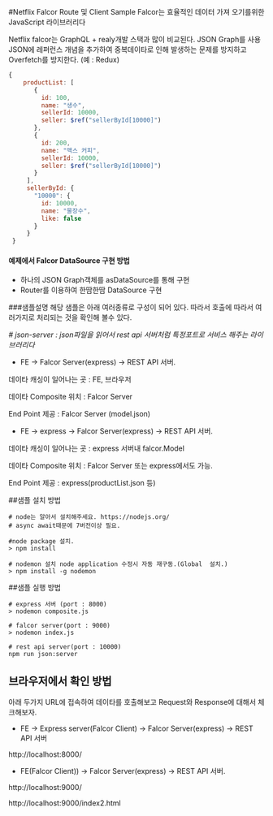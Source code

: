 #Netflix Falcor Route 및 Client Sample
Falcor는 효율적인 데이터 가져 오기를위한 JavaScript 라이브러리다

Netflix falcor는 GraphQL + realy개발 스택과 많이 비교된다.
JSON Graph를 사용 JSON에 레퍼런스 개념을 추가하여 중복데이타로 인해 발생하는 문제를 방지하고
Overfetch를 방지한다.
(예 : Redux)
```javascript
{
    productList: [
       {
         id: 100,
         name: "생수",
         sellerId: 10000,
         seller: $ref("sellerById[10000]")
       },
       {
         id: 200,
         name: "맥스 커피",
         sellerId: 10000,
         seller: $ref("sellerById[10000]")
       }
     ],
     sellerById: {
       "10000": {
         id: 10000,
         name: "물장수",
         like: false
       }
     }
 }
```


#### 예제에서 Falcor DataSource 구현 방법
- 하나의 JSON Graph객체를 asDataSource를 통해 구현
- Router를 이용하여 한땀한땀 DataSource 구현


###샘플설명
해당 샘플은 아래 여러종류로 구성이 되어 있다.
따라서 호출에 따라서 여러가지로 처리되는 것을 확인해 볼수 있다.


*# json-server : json파일을 읽어서 rest api 서버처럼 특정포트로 서비스 해주는 라이브러리다*

- FE -> Falcor Server(express) -> REST API 서버.

데이타 캐싱이 일어나는 곳 :  FE, 브라우저

데이타 Composite 위치 : Falcor Server

End Point 제공 : Falcor Server (model.json)




- FE -> express -> Falcor Server(express) -> REST API 서버.

데이타 캐싱이 일어나는 곳 :  express 서버내 falcor.Model

데이타 Composite 위치 : Falcor Server 또는 express에서도 가능. 

End Point 제공 : express(productList.json 등)




##샘플 설치 방법
```
# node는 알아서 설치해주세요. https://nodejs.org/
# async await때문에 7버전이상 필요.

#node package 설치.
> npm install

# nodemon 설치 node application 수정시 자동 재구동.(Global  설치.)
> npm install -g nodemon

```


##샘플 실행 방법
```
# express 서버 (port : 8000)
> nodemon composite.js 

# falcor server(port : 9000)
> nodemon index.js

# rest api server(port : 10000)
npm run json:server
```


## 브라우저에서 확인 방법
아래 두가지 URL에 접속하여 데이타를 호출해보고 Request와 Response에 대해서 체크해보자.

- FE -> Express server(Falcor Client) -> Falcor Server(express) -> REST API 서버

http://localhost:8000/


- FE(Falcor Client)) -> Falcor Server(express) -> REST API 서버.

http://localhost:9000/

http://localhost:9000/index2.html